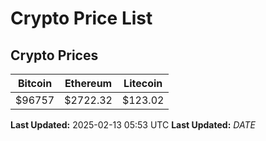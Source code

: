# Crypto Price List

## Crypto Prices
| Bitcoin | Ethereum | Litecoin |
| ------- | -------- | -------- |
| $96757 | $2722.32 | $123.02 |
**Last Updated:** 2025-02-13 05:53 UTC
**Last Updated:** $DATE$
